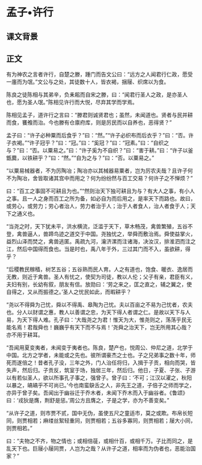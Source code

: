# 孟子•许行
## 课文背景

## 正文

有为神农之言者许行，自楚之滕，踵门而告文公曰：“远方之人闻君行仁政，愿受一廛而为氓。”文公与之处，其徒数十人，皆衣褐，捆屦、织席以为食。

陈良之徒陈相与其弟辛，负耒耜而自宋之滕，曰：“闻君行圣人之政，是亦圣人也，愿为圣人氓。”陈相见许行而大悦，尽弃其学而学焉。

陈相见孟子，道许行之言曰：“滕君则诚贤君也；虽然，未闻道也。贤者与民并耕而食，饔飧而治。今也滕有仓廪府库，则是厉民而以自养也，恶得贤？”

孟子曰：“许子必种粟而后食乎？”曰：“然。”“许子必织布而后衣乎？”曰：“否。许子衣褐。”“许子冠乎？”曰：“冠。”曰：“奚冠？”曰：“冠素。”曰：“自织之与？”曰：“否。以粟易之。”曰：“许子奚为不自织？”曰：“害于耕。”曰：“许子以釜甑爨，以铁耕乎？”曰：“然。”“自为之与？”曰：“否。以粟易之。”

“以粟易械器者，不为厉陶冶；陶冶亦以其械器易粟者，岂为厉农夫哉？且许子何不为陶冶，舍皆取诸其宫中而用之？何为纷纷然与百工交易？何许子之不惮烦？”

曰：“百工之事固不可耕且为也。”“然则治天下独可耕且为与？有大人之事，有小人之事。且一人之身而百工之所为备，如必自为而后用之，是率天下而路也。故曰，或劳心，或劳力；劳心者治人，劳力者治于人；治于人者食人，治人者食于人；天下之通义也。

“当尧之时，天下犹未平，洪水横流，泛滥于天下，草木畅茂，禽兽繁殖，五谷不登，禽兽逼人，兽蹄鸟迹之道交于中国。尧独忧之，举舜而敷治焉。舜使益掌火，益烈山泽而焚之，禽兽逃匿。禹疏九河，瀹济漯而注诸海，决汝汉，排淮泗而注之江，然后中国得而食也。当是时也，禹八年于外，三过其门而不入，虽欲耕，得乎？

“后稷教民稼穑，树艺五谷；五谷熟而民人育。人之有道也，饱食、暖衣、逸居而无教，则近于禽兽。圣人有忧之，使契为司徒，教以人伦；父子有亲，君臣有义，夫妇有别，长幼有叙，朋友有信。放勋曰：‘劳之来之，匡之直之，辅之翼之，使自得之，又从而振德之。’圣人之忧民如此，而暇耕乎？

“尧以不得舜为己忧，舜以不得禹、皋陶为己忧。夫以百亩之不易为己忧者，农夫也。分人以财谓之惠，教人以善谓之忠，为天下得人者谓之仁。是故以天下与人易，为天下得人难。孔子曰：‘大哉尧之为君！惟天为大，惟尧则之，荡荡乎民无能名焉！君哉舜也！巍巍乎有天下而不与焉！’尧舜之治天下，岂无所用其心哉？亦不用于耕耳。

“吾闻用夏变夷者，未闻变于夷者也。陈良，楚产也，悦周公、仲尼之道，北学于中国。北方之学者，未能或之先也。彼所谓豪杰之士也。子之兄弟事之数十年，师死而遂倍之！昔者孔子没，三年之外，门人治任将归，入揖于子贡，相向而哭，皆失声，然后归。子贡反，筑室于场，独居三年，然后归。他日，子夏、子张、子游以有若似圣人，欲以所事孔子事之，强曾子。曾子曰：‘不可；江汉以濯之，秋阳以暴之，皜皜乎不可尚已。’今也南蛮鴃舌之人，非先王之道，子倍子之师而学之，亦异于曾子矣。吾闻出于幽谷迁于乔木者，未闻下乔木而入于幽谷者。《鲁颂》曰：‘戎狄是膺，荆舒是惩。’周公方且膺之，子是之学，亦为不善变矣。”

“从许子之道，则市贾不贰，国中无伪，虽使五尺之童适市，莫之或欺。布帛长短同，则贾相若；麻缕丝絮轻重同，则贾相若；五谷多寡同，则贾相若；屦大小同，则贾相若。”

曰：“夫物之不齐，物之情也；或相倍蓰，或相什百，或相千万。子比而同之，是乱天下也。巨屦小屦同贾，人岂为之哉？从许子之道，相率而为伪者也，恶能治国家？”